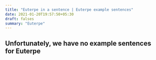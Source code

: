 ```yaml
---
title: "Euterpe in a sentence | Euterpe example sentences"
date: 2021-01-20T19:57:50+05:30
draft: falses
summary: "Euterpe"
---
```

## Unfortunately, we have no example sentences for Euterpe                 

